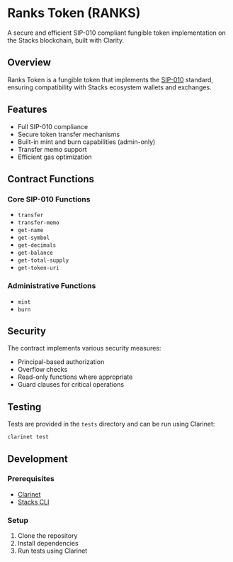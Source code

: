 # Ranks Token (RANKS)

A secure and efficient SIP-010 compliant fungible token implementation on the Stacks blockchain, built with Clarity.

## Overview

Ranks Token is a fungible token that implements the [SIP-010](https://github.com/stacksgov/sips/blob/main/sips/sip-010/sip-010-fungible-token-standard.md) standard, ensuring compatibility with Stacks ecosystem wallets and exchanges.

## Features

- Full SIP-010 compliance
- Secure token transfer mechanisms
- Built-in mint and burn capabilities (admin-only)
- Transfer memo support
- Efficient gas optimization

## Contract Functions

### Core SIP-010 Functions
- `transfer`
- `transfer-memo`
- `get-name`
- `get-symbol`
- `get-decimals`
- `get-balance`
- `get-total-supply`
- `get-token-uri`

### Administrative Functions
- `mint`
- `burn`

## Security

The contract implements various security measures:
- Principal-based authorization
- Overflow checks
- Read-only functions where appropriate
- Guard clauses for critical operations

## Testing

Tests are provided in the `tests` directory and can be run using Clarinet: 

```
clarinet test
```

## Development

### Prerequisites
- [Clarinet](https://github.com/hirosystems/clarinet)
- [Stacks CLI](https://docs.stacks.co/references/stacks-cli)

### Setup
1. Clone the repository
2. Install dependencies
3. Run tests using Clarinet